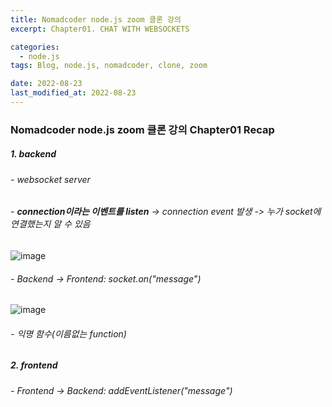 ```yaml
---
title: Nomadcoder node.js zoom 클론 강의
excerpt: Chapter01. CHAT WITH WEBSOCKETS

categories:
  - node.js
tags: Blog, node.js, nomadcoder, clone, zoom

date: 2022-08-23
last_modified_at: 2022-08-23
---
```


### Nomadcoder node.js zoom 클론 강의 Chapter01 Recap

##### 1. backend

###### - websocket server
###### - **connection이라는 이벤트를 listen** -> connection event 발생 -> 누가 socket에 연결했는지 알 수 있음
![image](https://user-images.githubusercontent.com/49359846/186090756-d34336a6-67a6-439a-9ce4-f40273080b45.png)
###### - Backend -> Frontend: socket.on("message")
![image](https://user-images.githubusercontent.com/49359846/186090889-5a87660c-d0a0-4818-b679-d34e92bceabd.png)
###### - 익명 함수(이름없는 function)


##### 2. frontend

###### - Frontend -> Backend: addEventListener("message")